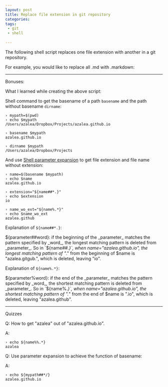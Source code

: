 ```yaml
---
layout: post
title: Replace file extension in git repository
categories: 
tags:
 - git
 - shell
 
---
```


The following shell script replaces one file extension with another in a git repository.

For example, you would like to replace all .md with .markdown:

<script src="https://gist.github.com/azalea/9393605.js"></script>

***
Bonuses:

What I learned while creating the above script:

Shell command to get the basename of a path `basename` and the path without basename `dirname`:

    › mypath=$(pwd)
    › echo $mypath
    /Users/azalea/Dropbox/Projects/azalea.github.io

    › basename $mypath
    azalea.github.io

    › dirname $mypath
    /Users/azalea/Dropbox/Projects 
    
And use [Shell parameter expansion](http://www.gnu.org/software/bash/manual/html_node/Shell-Parameter-Expansion.html) to get file extension and file name without extension:

    › name=$(basename $mypath)
    › echo $name
    azalea.github.io
    
    › extension="${name##*.}"
    › echo $extension
    io

    › name_wo_ext="${name%.*}"
    › echo $name_wo_ext
    azalea.github

Explanation of `${name##*.}`:

${parameter##word}: if the beginning of the _parameter_ matches the pattern specified by _word_, the longest matching pattern is deleted from _parameter_. So in `${name##*.}`, when name="azalea.github.io", the longest matching pattern of "*." from the beginning of $name is "azalea.gitgub.", which is deleted, leaving "io".

Explanation of `${name%.*}`:

${parameter%word}: if the end of the _parameter_ matches the pattern specified by _word_, the shortest matching pattern is deleted from _parameter_. So in `${name%.*}`, when name="azalea.github.io", the shortest matching pattern of ".*" from the end of $name is ".io", which is deleted, leaving "azalea.github".

***
Quizzes

Q: How to get "azalea" out of "azalea.github.io". 

A:

    › echo ${name%%.*}
    azalea

Q: Use parameter expansion to achieve the function of basename:

A:

    › echo ${mypath##*/}
    azalea.github.io